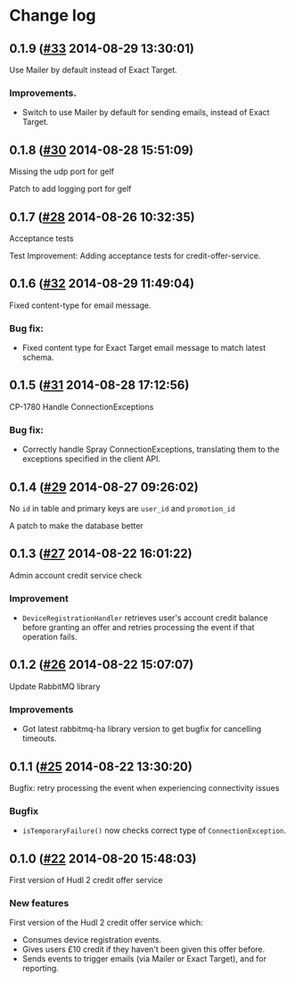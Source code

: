 # Change log

## 0.1.9 ([#33](https://git.mobcastdev.com/Hermes/credit-offer-service/pull/33) 2014-08-29 13:30:01)

Use Mailer by default instead of Exact Target.

### Improvements.

- Switch to use Mailer by default for sending emails, instead of Exact Target.


## 0.1.8 ([#30](https://git.mobcastdev.com/Hermes/credit-offer-service/pull/30) 2014-08-28 15:51:09)

Missing the udp port for gelf

Patch to add logging port for gelf

## 0.1.7 ([#28](https://git.mobcastdev.com/Hermes/credit-offer-service/pull/28) 2014-08-26 10:32:35)

Acceptance tests

Test Improvement: Adding acceptance tests for credit-offer-service. 


## 0.1.6 ([#32](https://git.mobcastdev.com/Hermes/credit-offer-service/pull/32) 2014-08-29 11:49:04)

Fixed content-type for email message.

### Bug fix:

- Fixed content type for Exact Target email message to match latest schema.


## 0.1.5 ([#31](https://git.mobcastdev.com/Hermes/credit-offer-service/pull/31) 2014-08-28 17:12:56)

CP-1780 Handle ConnectionExceptions

### Bug fix:

- Correctly handle Spray ConnectionExceptions, translating them to the exceptions specified in the client API.


## 0.1.4 ([#29](https://git.mobcastdev.com/Hermes/credit-offer-service/pull/29) 2014-08-27 09:26:02)

No `id` in table and primary keys are `user_id` and `promotion_id`

A patch to make the database better

## 0.1.3 ([#27](https://git.mobcastdev.com/Hermes/credit-offer-service/pull/27) 2014-08-22 16:01:22)

Admin account credit service check

### Improvement

- `DeviceRegistrationHandler` retrieves user's account credit balance before granting an offer and retries processing the event if that operation fails.

## 0.1.2 ([#26](https://git.mobcastdev.com/Hermes/credit-offer-service/pull/26) 2014-08-22 15:07:07)

Update RabbitMQ library

### Improvements

- Got latest rabbitmq-ha library version to get bugfix for cancelling timeouts.


## 0.1.1 ([#25](https://git.mobcastdev.com/Hermes/credit-offer-service/pull/25) 2014-08-22 13:30:20)

Bugfix: retry processing the event when experiencing connectivity issues

### Bugfix

- `isTemporaryFailure()` now checks correct type of `ConnectionException`.

## 0.1.0 ([#22](https://git.mobcastdev.com/Hermes/credit-offer-service/pull/22) 2014-08-20 15:48:03)

First version of Hudl 2 credit offer service

### New features

First version of the Hudl 2 credit offer service which:

- Consumes device registration events.
- Gives users £10 credit if they haven't been given this offer before.
- Sends events to trigger emails (via Mailer or Exact Target), and for reporting.


